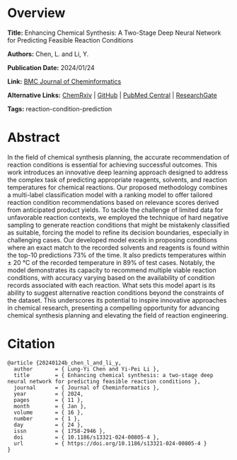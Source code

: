 # Overview
**Title:**
Enhancing Chemical Synthesis: A Two-Stage Deep Neural Network for Predicting Feasible Reaction Conditions

**Authors:**
Chen, L. and Li, Y.

**Publication Date:**
2024/01/24

**Link:**
[BMC Journal of Cheminformatics](https://jcheminf.biomedcentral.com/articles/10.1186/s13321-024-00805-4)

**Alternative Links:**
[ChemRxiv](https://chemrxiv.org/engage/chemrxiv/article-details/648c448de64f843f41df6375) |
[GitHub](https://github.com/Lung-Yi/rxn_yield_context) |
[PubMed Central](https://pmc.ncbi.nlm.nih.gov/articles/PMC11301986) |
[ResearchGate](https://www.researchgate.net/publication/377662292_Enhancing_chemical_synthesis_a_two-stage_deep_neural_network_for_predicting_feasible_reaction_conditions)

**Tags:**
reaction-condition-prediction


# Abstract
In the field of chemical synthesis planning, the accurate recommendation of reaction conditions is essential for achieving successful outcomes.
This work introduces an innovative deep learning approach designed to address the complex task of predicting appropriate reagents, solvents, and reaction temperatures for chemical reactions.
Our proposed methodology combines a multi-label classification model with a ranking model to offer tailored reaction condition recommendations based on relevance scores derived from anticipated product yields.
To tackle the challenge of limited data for unfavorable reaction contexts, we employed the technique of hard negative sampling to generate reaction conditions that might be mistakenly classified as suitable, forcing the model to refine its decision boundaries, especially in challenging cases.
Our developed model excels in proposing conditions where an exact match to the recorded solvents and reagents is found within the top-10 predictions 73% of the time.
It also predicts temperatures within ± 20 °C of the recorded temperature in 89% of test cases.
Notably, the model demonstrates its capacity to recommend multiple viable reaction conditions, with accuracy varying based on the availability of condition records associated with each reaction.
What sets this model apart is its ability to suggest alternative reaction conditions beyond the constraints of the dataset.
This underscores its potential to inspire innovative approaches in chemical research, presenting a compelling opportunity for advancing chemical synthesis planning and elevating the field of reaction engineering.


# Citation
```
@article {20240124b_chen_l_and_li_y,
  author       = { Lung-Yi Chen and Yi-Pei Li },
  title        = { Enhancing chemical synthesis: a two-stage deep neural network for predicting feasible reaction conditions },
  journal      = { Journal of Cheminformatics },
  year         = { 2024,
  pages        = { 11 },
  month        = { Jan },
  volume       = { 16 },
  number       = { 1 },
  day          = { 24 },
  issn         = { 1758-2946 },
  doi          = { 10.1186/s13321-024-00805-4 },
  url          = { https://doi.org/10.1186/s13321-024-00805-4 }
}
```
